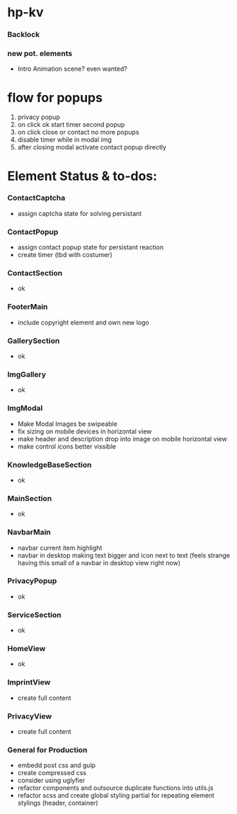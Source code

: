 # hp-kv

### Backlock

### new pot. elements

- Intro Animation scene? even wanted?

# flow for popups

1. privacy popup
2. on click ok start timer second popup
3. on click close or contact no more popups
4. disable timer while in modal img
5. after closing modal activate contact popup directly

# Element Status & to-dos:

### ContactCaptcha

- assign captcha state for solving persistant

### ContactPopup

- assign contact popup state for persistant reaction
- create timer (tbd with costumer)

### ContactSection

- ok

### FooterMain

- include copyright element and own new logo

### GallerySection

- ok

### ImgGallery

- ok

### ImgModal

- Make Modal Images be swipeable
- fix sizing on mobile devices in horizontal view
- make header and description drop into image on mobile horizontal view
- make control icons better vissible

### KnowledgeBaseSection

- ok

### MainSection

- ok

### NavbarMain

- navbar current item highlight
- navbar in desktop making text bigger and icon next to text (feels strange having this small of a navbar in desktop view right now)

### PrivacyPopup

- ok

### ServiceSection

- ok

### HomeView

- ok

### ImprintView

- create full content

### PrivacyView

- create full content

### General for Production

- embedd post css and gulp
- create compressed css
- consider using uglyfier
- refactor components and outsource duplicate functions into utils.js
- refactor scss and create global styling partial for repeating element stylings (header, container)
